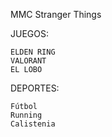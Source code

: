 MMC Stranger Things

JUEGOS:

	ELDEN RING
	VALORANT
	EL LOBO

DEPORTES:

	Fútbol
	Running
	Calistenia
